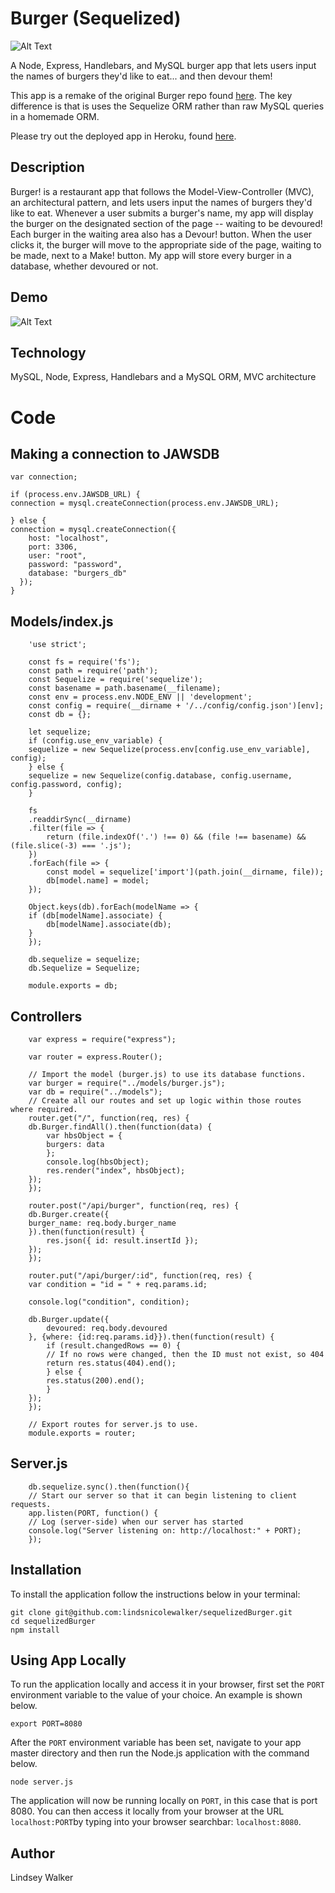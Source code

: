 # Burger (Sequelized)

![Alt Text](https://media.giphy.com/media/4ZaY2DxKxUDRILkOKr/giphy.gif)

A Node, Express, Handlebars, and MySQL burger app that lets users input the names of burgers they'd like to eat... and then devour them!

This app is a remake of the original Burger repo found [here](https://github.com/lindsnicolewalker/burger). The key difference is that is uses the Sequelize ORM rather than raw MySQL queries in a homemade ORM. 

Please try out the deployed app in Heroku, found [here](https://hidden-hollows-71541.herokuapp.com/).


## Description

Burger! is a restaurant app that follows the Model-View-Controller (MVC), an architectural pattern, and lets users input the names of burgers they'd like to eat.
Whenever a user submits a burger's name, my app will display the burger on the designated section of the page -- waiting to be devoured!
Each burger in the waiting area also has a Devour! button. When the user clicks it, the burger will move to the appropriate side of the page, waiting to be made, next to a Make! button.
My app will store every burger in a database, whether devoured or not.

## Demo

![Alt Text](https://media.giphy.com/media/OPf7sFAj7xPDl1QDLO/giphy.gif)

## Technology

MySQL, Node, Express, Handlebars and a MySQL ORM, MVC architecture

# Code

## Making a connection to JAWSDB  

	var connection;

	if (process.env.JAWSDB_URL) {
    connection = mysql.createConnection(process.env.JAWSDB_URL);

	} else {
    connection = mysql.createConnection({
        host: "localhost",
        port: 3306,
        user: "root",
        password: "password",
        database: "burgers_db"
      });
	}

## Models/index.js
		'use strict';

		const fs = require('fs');
		const path = require('path');
		const Sequelize = require('sequelize');
		const basename = path.basename(__filename);
		const env = process.env.NODE_ENV || 'development';
		const config = require(__dirname + '/../config/config.json')[env];
		const db = {};

		let sequelize;
		if (config.use_env_variable) {
		sequelize = new Sequelize(process.env[config.use_env_variable], config);
		} else {
		sequelize = new Sequelize(config.database, config.username, config.password, config);
		}

		fs
		.readdirSync(__dirname)
		.filter(file => {
			return (file.indexOf('.') !== 0) && (file !== basename) && (file.slice(-3) === '.js');
		})
		.forEach(file => {
			const model = sequelize['import'](path.join(__dirname, file));
			db[model.name] = model;
		});

		Object.keys(db).forEach(modelName => {
		if (db[modelName].associate) {
			db[modelName].associate(db);
		}
		});

		db.sequelize = sequelize;
		db.Sequelize = Sequelize;

		module.exports = db;


## Controllers

		var express = require("express");

		var router = express.Router();

		// Import the model (burger.js) to use its database functions.
		var burger = require("../models/burger.js");
		var db = require("../models");
		// Create all our routes and set up logic within those routes where required.
		router.get("/", function(req, res) {
		db.Burger.findAll().then(function(data) {
			var hbsObject = {
			burgers: data
			};
			console.log(hbsObject);
			res.render("index", hbsObject);
		});
		});

		router.post("/api/burger", function(req, res) {
		db.Burger.create({
		burger_name: req.body.burger_name
		}).then(function(result) {
			res.json({ id: result.insertId });
		});
		});

		router.put("/api/burger/:id", function(req, res) {
		var condition = "id = " + req.params.id;

		console.log("condition", condition);

		db.Burger.update({
			devoured: req.body.devoured
		}, {where: {id:req.params.id}}).then(function(result) {
			if (result.changedRows == 0) {
			// If no rows were changed, then the ID must not exist, so 404
			return res.status(404).end();
			} else {
			res.status(200).end();
			}
		});
		});

		// Export routes for server.js to use.
		module.exports = router;

## Server.js

		db.sequelize.sync().then(function(){
		// Start our server so that it can begin listening to client requests.
		app.listen(PORT, function() {
		// Log (server-side) when our server has started
		console.log("Server listening on: http://localhost:" + PORT);
		});


## Installation

To install the application follow the instructions below in your terminal:  

	git clone git@github.com:lindsnicolewalker/sequelizedBurger.git
	cd sequelizedBurger
	npm install
	
## Using App Locally

To run the application locally and access it in your browser, first set the `PORT` environment variable to the value of your choice. An example is shown below.

	export PORT=8080
	
After the `PORT` environment variable has been set, navigate to your app master directory and then run the Node.js application with the command below.

	node server.js

The application will now be running locally on `PORT`, in this case that is port 8080. You can then access it locally from your browser at the URL `localhost:PORT`by typing into your browser searchbar: `localhost:8080`.


## Author

Lindsey Walker

